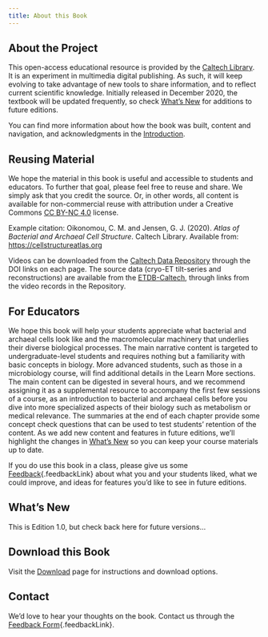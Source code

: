```yaml
---
title: About this Book
---
```

## About the Project

This open-access educational resource is provided by the [Caltech Library](https://www.library.caltech.edu/). It is an experiment in multimedia digital publishing. As such, it will keep evolving to take advantage of new tools to share information, and to reflect current scientific knowledge. Initially released in December 2020, the textbook will be updated frequently, so check [What’s New](#WhatsNew) for additions to future editions.

You can find more information about how the book was built, content and navigation, and acknowledgments in the [Introduction](introduction.html).


## Reusing Material

We hope the material in this book is useful and accessible to students and educators. To further that goal, please feel free to reuse and share. We simply ask that you credit the source. Or, in other words, all content is available for non-commercial reuse with attribution under a Creative Commons [CC BY-NC 4.0](https://creativecommons.org/licenses/by-nc/4.0/) license. 

Example citation:
Oikonomou, C. M. and Jensen, G. J. (2020). *Atlas of Bacterial and Archaeal Cell Structure*. Caltech Library. Available from: https://cellstructureatlas.org

Videos can be downloaded from the [Caltech Data Repository](https://data.caltech.edu/) through the DOI links on each page. The source data (cryo-ET tilt-series and reconstructions) are available from the [ETDB-Caltech](https://etdb.caltech.edu/), through links from the video records in the Repository.


## For Educators

We hope this book will help your students appreciate what bacterial and archaeal cells look like and the macromolecular machinery that underlies their diverse biological processes. The main narrative content is targeted to undergraduate-level students and requires nothing but a familiarity with basic concepts in biology. More advanced students, such as those in a microbiology course, will find additional details in the Learn More sections. The main content can be digested in several hours, and we recommend assigning it as a supplemental resource to accompany the first few sessions of a course, as an introduction to bacterial and archaeal cells before you dive into more specialized aspects of their biology such as metabolism or medical relevance. The summaries at the end of each chapter provide some concept check questions that can be used to test students’ retention of the content. As we add new content and features in future editions, we’ll highlight the changes in [What’s New](#WhatsNew) so you can keep your course materials up to date. 

If you do use this book in a class, please give us some [Feedback](#feedbackForm){.feedbackLink} about what you and your students liked, what we could improve, and ideas for features you’d like to see in future editions. 


## What’s New

This is Edition 1.0, but check back here for future versions…

## Download this Book

Visit the [Download](download.html) page for instructions and download options.


## Contact

We’d love to hear your thoughts on the book. Contact us through the [Feedback Form](#feedbackForm){.feedbackLink}.
